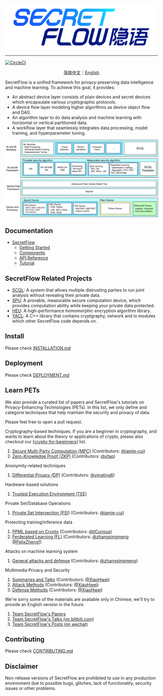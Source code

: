 <div align="center">
    <img src="docs/_static/logo-light.png">
</div>

---

[![CircleCI](https://dl.circleci.com/status-badge/img/gh/secretflow/secretflow/tree/main.svg?style=svg)](https://dl.circleci.com/status-badge/redirect/gh/secretflow/secretflow/tree/main)

<p align="center">
<a href="./README.zh-CN.md">简体中文</a>｜<a href="./README.md">English</a>
</p>

SecretFlow is a unified framework for privacy-preserving data intelligence and machine learning. To achieve this goal,
it provides:

- An abstract device layer consists of plain devices and secret devices which encapsulate various cryptographic protocols.
- A device flow layer modeling higher algorithms as device object flow and DAG.
- An algorithm layer to do data analysis and machine learning with horizontal or vertical partitioned data.
- A workflow layer that seamlessly integrates data processing, model training, and hyperparameter tuning.

<div align="center">
    <img src="docs/_static/secretflow_arch.svg">
</div>

## Documentation

- [SecretFlow](https://www.secretflow.org.cn/docs/secretflow/en/)
  - [Getting Started](https://www.secretflow.org.cn/docs/secretflow/en/getting_started/index.html)
  - [Components](https://www.secretflow.org.cn/docs/secretflow/en/components/index.html)
  - [API Reference](https://www.secretflow.org.cn/docs/secretflow/en/api/index.html)
  - [Tutorial](https://www.secretflow.org.cn/docs/secretflow/en/tutorial/index.html)


## SecretFlow Related Projects

- [SCQL](https://github.com/secretflow/scql): A system that allows multiple distrusting parties to run joint analysis without revealing their private data.
- [SPU](https://github.com/secretflow/spu): A provable, measurable secure computation device, which provides computation ability while keeping your private data protected.
- [HEU](https://github.com/secretflow/heu): A high-performance homomorphic encryption algorithm library.
- [YACL](https://github.com/secretflow/yacl): A C++ library that contains cryptgraphy, network and io modules which other SecretFlow code depends on.

## Install

Please check [INSTALLATION.md](./docs/getting_started/installation.md)

## Deployment

Please check [DEPLOYMENT.md](./docs/getting_started/deployment.md)

## Learn PETs

We also provide a curated list of papers and SecretFlow's tutorials on Privacy-Enhancing Technologies (PETs). In this list, we only define and categorie techniques that help maintain the security and privacy of data.

Please feel free to open a pull request.

Cryptography-based techniques. If you are a beginner in cryptography, and wants to learn about the theory or applications of crypto, please also checkout our [[crypto-for-beginners]](docs/tutorialscrypto-beginner.md) list.

1. [Secure Multi-Party Computation (MPC)](docs/paperstools/mpc.md)  (Contributors: [@jamie-cui](https://www.github.com/jamie-cui))
2. [Zero-Knowledge Proof (ZKP)](docs/paperstools/zkp.md) (Contributors: [@xfap](https://www.github.com/xfap))

Anonymity-related techniques

1. [Differential Privacy (DP)](docs/paperstools/dp.md) (Contributors: [@yingting6](https://www.github.com/yingting6))

Hardware-based solutions

1. [Trusted Execution Environment (TEE)](docs/paperstools/tee.md) 

Private Set/Database Operations

1. [Private Set Intersection (PSI)](docs/papersapplications/set/psi.md) (Contributors: [@jamie-cui](https://www.github.com/jamie-cui))

Protecting training/inference data

1. [PPML based on Crypto](docs/papersapplications/ppml/ppml_crypto.md) (Contributors: [@llCurious](https://www.github.com/llCurious))
2. [Ferderated Learning (FL)](docs/papersapplications/ppml/fl/fl.md) (Contributors: [@zhangxingmeng](https://www.github.com/zhangxingmeng) [@FelixZheng1](https://www.github.com/FelixZheng1))

Attacks on machine learning system

1. [General attacks and defense](docs/papersapplications/aml/attack_defense.md) (Contributors: [@zhangxingmeng](https://www.github.com/zhangxingmeng))

Multimedia Privacy and Security

1. [Summaries and Talks](docs/papersapplications/multimedia/summary.md) (Contributors: [@XiaoHwei](https://www.github.com/XiaoHwei))
2. [Attack Methods](docs/papersapplications/multimedia/attack.md) (Contributors: [@XiaoHwei](https://www.github.com/XiaoHwei))
3. [Defense Methods](docs/papersapplications/multimedia/defense.md) (Contributors: [@XiaoHwei](https://www.github.com/XiaoHwei))


We're sorry some of the materials are avaliable only in Chinese, we'll try to provide an English version in the future.

1. [Team SecretFlow's Papers](docs/paperssecretflow.md)
2. [Team SecretFlow's Talks (on bilibili.com)](docs/tutorialsbilibili.md) 
3. [Team SecretFlow's Posts (on wechat)](docs/tutorialswechat.md)

## Contributing

Please check [CONTRIBUTING.md](./CONTRIBUTING.md)

## Disclaimer

Non-release versions of SecretFlow are prohibited to use in any production environment due to possible bugs, glitches, lack of functionality, security issues or other problems.

